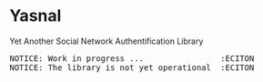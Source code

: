 Yasnal
======

Yet Another Social Network Authentification Library

<pre>
NOTICE: Work in progress ...                :ECITON
NOTICE: The library is not yet operational  :ECITON
</pre>
